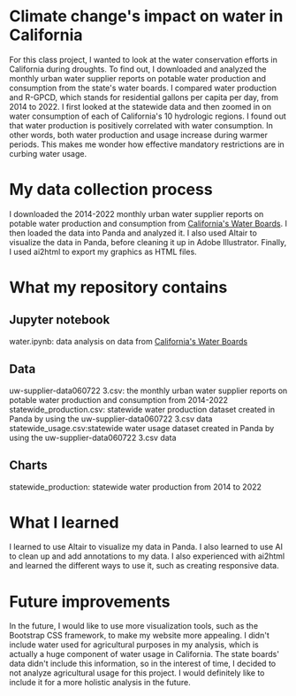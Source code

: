 
# Climate change's impact on water in California
For this class project, I wanted to look at the water conservation efforts in California during droughts. To find out, I downloaded and analyzed the monthly urban water supplier reports on potable water production and consumption from the state's water boards. I compared water production and R-GPCD, which stands for residential gallons per capita per day, from 2014 to 2022. I first looked at the statewide data and then zoomed in on water consumption of each of California's 10 hydrologic regions. I found out that water production is positively correlated with water consumption. In other words, both water production and usage increase during warmer periods. This makes me wonder how effective mandatory restrictions are in curbing water usage.
# My data collection process
I downloaded the 2014-2022 monthly urban water supplier reports on potable water production and consumption from [California's Water Boards](https://www.waterboards.ca.gov/water_issues/programs/conservation_portal/conservation_reporting.html). I then loaded the data into Panda and analyzed it. I also used Altair to visualize the data in Panda, before cleaning it up in Adobe Illustrator.  Finally, I used ai2html to export my graphics as HTML files.
# What my repository contains
## Jupyter notebook
water.ipynb: data analysis on data from [California's Water Boards](https://www.waterboards.ca.gov/water_issues/programs/conservation_portal/conservation_reporting.html)
## Data
uw-supplier-data060722 3.csv: the monthly urban water supplier reports on potable water production and consumption from 2014-2022
statewide_production.csv: statewide water production dataset created in Panda by using the uw-supplier-data060722 3.csv data
statewide_usage.csv:statewide water usage dataset created in Panda by using the uw-supplier-data060722 3.csv data
## Charts
statewide_production: statewide water production from 2014 to 2022
# What I learned
I learned to use Altair to visualize my data in Panda. I also learned to use AI to clean up and add annotations to my data. I also experienced with ai2html and learned the different ways to use it, such as creating responsive data.
# Future improvements
In the future, I would like to use more visualization tools, such as the Bootstrap CSS framework, to make my website more appealing. I didn't include water used for agricultural purposes in my analysis, which is actually a huge component of water usage in California. The state boards' data didn't include this information, so in the interest of time, I decided to not analyze agricultural usage for this project. I would definitely like to include it for a more holistic analysis in the future. 